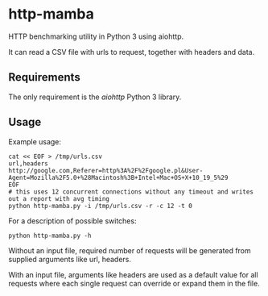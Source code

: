 http-mamba
==========

HTTP benchmarking utility in Python 3 using aiohttp.

It can read a CSV file with urls to request, together with headers and data.

## Requirements

The only requirement is the _aiohttp_ Python 3 library.

## Usage

Example usage:

```
cat << EOF > /tmp/urls.csv
url,headers
http://google.com,Referer=http%3A%2F%2Fgoogle.pl&User-Agent=Mozilla%2F5.0+%28Macintosh%3B+Intel+Mac+OS+X+10_19_5%29
EOF
# this uses 12 concurrent connections without any timeout and writes out a report with avg timing
python http-mamba.py -i /tmp/urls.csv -r -c 12 -t 0
```

For a description of possible switches:

```
python http-mamba.py -h
```

Without an input file, required number of requests will be generated from supplied arguments like url, headers.

With an input file, arguments like headers are used as a default value for all requests
where each single request can override or expand them in the file.
